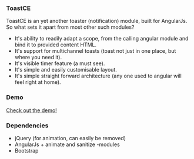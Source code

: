 ### ToastCE

ToastCE is an yet another toaster (notification) module, built for AngularJs. 
So what sets it apart from most other such modules? 
- It's ability to readily adapt a scope, from the calling angular module and bind it to provided content HTML.
- It's support for multichannel toasts (toast not just in one place, but where you need it). 
- It's visible timer feature (a must see). 
- It's simple and easily customisable layout. 
- It's simple straight forward architecture (any one used to angular will feel right at home). 

### Demo

[Check out the demo!](https://dizzypointed.github.io/toastCE/)

### Dependencies

- jQuery (for animation, can easily be removed)
- AngularJs + animate and sanitize -modules
- Bootstrap